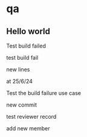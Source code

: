 # qa

Hello world
-----------

Test build failed

test build fail

new lines

at 25/6/24

Test the build failure use case

new commit

test reviewer record

add new member